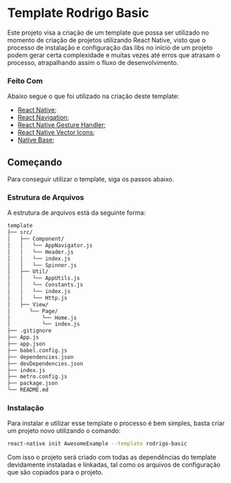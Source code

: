 # Template Rodrigo Basic

Este projeto visa a criação de um template que possa ser utilizado no momento de criação de projetos utilizando React Native, visto que o processo de instalação e configuração das libs no início de um projeto podem gerar certa complexidade e muitas vezes até erros que atrasam o processo, atrapalhando assim o fluxo de desenvolvimento.

### Feito Com

Abaixo segue o que foi utilizado na criação deste template:

- [React Native](http://facebook.github.io/react-native/);
- [React Navigation](https://reactnavigation.org/);
- [React Native Gesture Handler](https://kmagiera.github.io/react-native-gesture-handler/);
- [React Native Vector Icons](https://github.com/oblador/react-native-vector-icons);
- [Native Base](https://github.com/GeekyAnts/NativeBase);


## Começando

Para conseguir utilizar o template, siga os passos abaixo.

### Estrutura de Arquivos

A estrutura de arquivos está da seguinte forma:

```bash
template
├── src/
│   ├── Component/
│   │   └── AppNavigator.js
│   │   └── Header.js
│   │   └── index.js
│   │   └── Spinner.js
│   ├── Util/
│   │   └── AppUtils.js
│   │   └── Constants.js
│   │   └── index.js
│   │   └── Http.js
│   ├── View/
│      └── Page/
│          └── Home.js
│          └── index.js
├── .gitignore
├── App.js
├── app.json
├── babel.config.js
├── dependencies.json
├── devDependencies.json
├── index.js
├── metro.config.js
├── package.json
└── README.md
```

### Instalação

Para instalar e utilizar esse template o processo é bem simples, basta criar um projeto novo utilizando o comando:

```sh
react-native init AwesomeExample --template rodrigo-basic
```

Com isso o projeto será criado com todas as dependências do template devidamente instaladas e linkadas, tal como os arquivos de configuração que são copiados para o projeto.